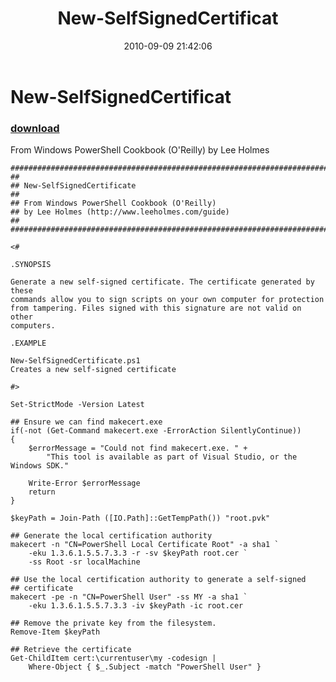 ﻿---
pid:            2201
parent:         0
children:       
poster:         Lee Holmes
title:          New-SelfSignedCertificat
date:           2010-09-09 21:42:06
description:    From Windows PowerShell Cookbook (O'Reilly) by Lee Holmes
format:         posh
---

# New-SelfSignedCertificat

### [download](2201.ps1)  

From Windows PowerShell Cookbook (O'Reilly) by Lee Holmes

```posh
##############################################################################
##
## New-SelfSignedCertificate
##
## From Windows PowerShell Cookbook (O'Reilly)
## by Lee Holmes (http://www.leeholmes.com/guide)
##
##############################################################################

<#

.SYNOPSIS

Generate a new self-signed certificate. The certificate generated by these
commands allow you to sign scripts on your own computer for protection
from tampering. Files signed with this signature are not valid on other
computers.

.EXAMPLE

New-SelfSignedCertificate.ps1
Creates a new self-signed certificate

#>

Set-StrictMode -Version Latest

## Ensure we can find makecert.exe
if(-not (Get-Command makecert.exe -ErrorAction SilentlyContinue))
{
    $errorMessage = "Could not find makecert.exe. " +
        "This tool is available as part of Visual Studio, or the Windows SDK."

    Write-Error $errorMessage
    return
}

$keyPath = Join-Path ([IO.Path]::GetTempPath()) "root.pvk"

## Generate the local certification authority
makecert -n "CN=PowerShell Local Certificate Root" -a sha1 `
    -eku 1.3.6.1.5.5.7.3.3 -r -sv $keyPath root.cer `
    -ss Root -sr localMachine

## Use the local certification authority to generate a self-signed
## certificate
makecert -pe -n "CN=PowerShell User" -ss MY -a sha1 `
    -eku 1.3.6.1.5.5.7.3.3 -iv $keyPath -ic root.cer

## Remove the private key from the filesystem.
Remove-Item $keyPath

## Retrieve the certificate
Get-ChildItem cert:\currentuser\my -codesign |
    Where-Object { $_.Subject -match "PowerShell User" }
```
